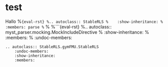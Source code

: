 # test
Hallo
%```{eval-rst}
%.. autoclass:: StableRLS
%    :show-inheritance:
%    :members: parse
%```
%
%```{eval-rst}
%.. autoclass:: myst_parser.mocking.MockIncludeDirective
%    :show-inheritance:
%    :members: 
%    :undoc-members:

```{eval-rst}
.. autoclass:: StableRLS.gymFMU.StableRLS
    :undoc-members:
    :show-inheritance:
    :members: 
```
